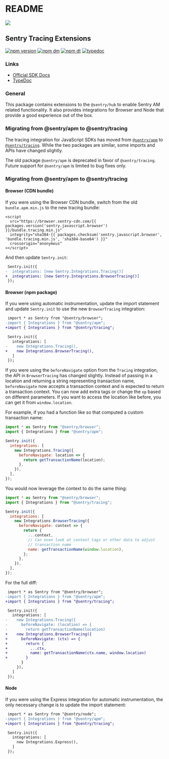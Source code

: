 # README

 [![](https://sentry-brand.storage.googleapis.com/sentry-logo-black.png)](https://sentry.io)  


## Sentry Tracing Extensions

[![npm version](https://img.shields.io/npm/v/@sentry/tracing.svg)](https://www.npmjs.com/package/@sentry/tracing) [![npm dm](https://img.shields.io/npm/dm/@sentry/tracing.svg)](https://www.npmjs.com/package/@sentry/tracing) [![npm dt](https://img.shields.io/npm/dt/@sentry/tracing.svg)](https://www.npmjs.com/package/@sentry/tracing) [![typedoc](https://img.shields.io/badge/docs-typedoc-blue.svg)](http://getsentry.github.io/sentry-javascript/)

### Links

* [Official SDK Docs](https://docs.sentry.io/quickstart/)
* [TypeDoc](http://getsentry.github.io/sentry-javascript/)

### General

This package contains extensions to the `@sentry/hub` to enable Sentry AM related functionality. It also provides integrations for Browser and Node that provide a good experience out of the box.

### Migrating from @sentry/apm to @sentry/tracing

The tracing integration for JavaScript SDKs has moved from [`@sentry/apm`](https://www.npmjs.com/package/@sentry/apm) to [`@sentry/tracing`](https://www.npmjs.com/package/@sentry/tracing). While the two packages are similar, some imports and APIs have changed slightly.

The old package `@sentry/apm` is deprecated in favor of `@sentry/tracing`. Future support for `@sentry/apm` is limited to bug fixes only.

### Migrating from @sentry/apm to @sentry/tracing

#### Browser \(CDN bundle\)

If you were using the Browser CDN bundle, switch from the old `bundle.apm.min.js` to the new tracing bundle:

```markup
<script
  src="https://browser.sentry-cdn.com/{{ packages.version('sentry.javascript.browser') }}/bundle.tracing.min.js"
  integrity="sha384-{{ packages.checksum('sentry.javascript.browser', 'bundle.tracing.min.js', 'sha384-base64') }}"
  crossorigin="anonymous"
></script>
```

And then update `Sentry.init`:

```diff
 Sentry.init({
-  integrations: [new Sentry.Integrations.Tracing()]
+  integrations: [new Sentry.Integrations.BrowserTracing()]
 });
```

#### Browser \(npm package\)

If you were using automatic instrumentation, update the import statement and update `Sentry.init` to use the new `BrowserTracing` integration:

```diff
 import * as Sentry from "@sentry/browser";
-import { Integrations } from "@sentry/apm";
+import { Integrations } from "@sentry/tracing";

 Sentry.init({
   integrations: [
-    new Integrations.Tracing(),
+    new Integrations.BrowserTracing(),
   ]
 });
```

If you were using the `beforeNavigate` option from the `Tracing` integration, the API in `BrowserTracing` has changed slightly. Instead of passing in a location and returning a string representing transaction name, `beforeNavigate` now accepts a transaction context and is expected to return a transaction context. You can now add extra tags or change the `op` based on different parameters. If you want to access the location like before, you can get it from `window.location`.

For example, if you had a function like so that computed a custom transaction name:

```javascript
import * as Sentry from "@sentry/browser";
import { Integrations } from "@sentry/apm";

Sentry.init({
  integrations: [
    new Integrations.Tracing({
      beforeNavigate: location => {
        return getTransactionName(location);
      },
    }),
  ],
});
```

You would now leverage the context to do the same thing:

```javascript
import * as Sentry from "@sentry/browser";
import { Integrations } from "@sentry/tracing";

Sentry.init({
  integrations: [
    new Integrations.BrowserTracing({
      beforeNavigate: context => {
        return {
          ...context,
          // Can even look at context tags or other data to adjust
          // transaction name
          name: getTransactionName(window.location),
        };
      },
    }),
  ],
});
```

For the full diff:

```diff
 import * as Sentry from "@sentry/browser";
-import { Integrations } from "@sentry/apm";
+import { Integrations } from "@sentry/tracing";

 Sentry.init({
   integrations: [
-    new Integrations.Tracing({
-      beforeNavigate: (location) => {
-        return getTransactionName(location)
+    new Integrations.BrowserTracing({
+      beforeNavigate: (ctx) => {
+        return {
+          ...ctx,
+          name: getTransactionName(ctx.name, window.location)
+        }
       }
     }),
   ]
 });
```

#### Node

If you were using the Express integration for automatic instrumentation, the only necessary change is to update the import statement:

```diff
 import * as Sentry from "@sentry/node";
-import { Integrations } from "@sentry/apm";
+import { Integrations } from "@sentry/tracing";

 Sentry.init({
   integrations: [
     new Integrations.Express(),
   ]
 });
```

